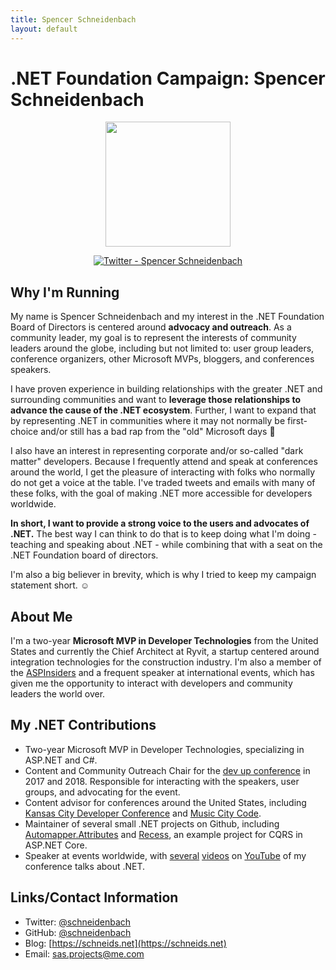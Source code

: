 ```yaml
---
title: Spencer Schneidenbach
layout: default
---
```


# .NET Foundation Campaign: Spencer Schneidenbach

<div align="center">
  <img src="https://avatars1.githubusercontent.com/u/3771777?s=200&v=4" width="200" />
  <p>
    <a href="https://twitter.com/schneidenbach"><img src="https://img.shields.io/badge/twitter-@schneidenbach-55acee.svg?style=for-the-badge&logo=twitter" alt="Twitter - Spencer Schneidenbach"></a>  
  </p>
</div>

## Why I'm Running
My name is Spencer Schneidenbach and my interest in the .NET Foundation Board of Directors is centered around **advocacy and outreach**. As a community leader, my goal is to represent the interests of community leaders around the globe, including but not limited to: user group leaders, conference organizers, other Microsoft MVPs, bloggers, and conferences speakers.

I have proven experience in building relationships with the greater .NET and surrounding communities and want to **leverage those relationships to advance the cause of the .NET ecosystem**. Further, I want to expand that by representing .NET in communities where it may not normally be first-choice and/or still has a bad rap from the "old" Microsoft days 🙂

I also have an interest in representing corporate and/or so-called "dark matter" developers. Because I frequently attend and speak at conferences around the world, I get the pleasure of interacting with folks who normally do not get a voice at the table. I've traded tweets and emails with many of these folks, with the goal of making .NET more accessible for developers worldwide.

**In short, I want to provide a strong voice to the users and advocates of .NET.** The best way I can think to do that is to keep doing what I'm doing - teaching and speaking about .NET - while combining that with a seat on the .NET Foundation board of directors.

I'm also a big believer in brevity, which is why I tried to keep my campaign statement short. ☺️

## About Me
I'm a two-year **Microsoft MVP in Developer Technologies** from the United States and currently the Chief Architect at Ryvit, a startup centered around integration technologies for the construction industry. I'm also a member of the [ASPInsiders](https://aspinsiders.com) and a frequent speaker at international events, which has given me the opportunity to interact with developers and community leaders the world over.

## My .NET Contributions
* Two-year Microsoft MVP in Developer Technologies, specializing in ASP.NET and C#.
* Content and Community Outreach Chair for the [dev up conference](https://devupconf.org) in 2017 and 2018. Responsible for interacting with the speakers, user groups, and advocating for the event.
* Content advisor for conferences around the United States, including [Kansas City Developer Conference](https://kcdc.info) and [Music City Code](https://musiccitytech.com).
* Maintainer of several small .NET projects on Github, including [Automapper.Attributes](https://github.com/schneidenbach/Automapper.Attributes) and [Recess](https://github.com/schneidenbach/RecessOpinionatedApiInAspNetCore), an example project for CQRS in ASP.NET Core.
* Speaker at events worldwide, with [several](https://www.youtube.com/watch?v=CH9VEeV-zok) [videos](https://www.youtube.com/watch?v=x0yNKU-tz1Y) on [YouTube](https://www.youtube.com/watch?v=1eIoQbVd8fQ) of my conference talks about .NET.

## Links/Contact Information
* Twitter: [@schneidenbach](https://twitter.com/schneidenbach)
* GitHub: [@schneidenbach](https://github.com/schneidenbach)
* Blog: [https://schneids.net](https://schneids.net)
* Email: [sas.projects@me.com](mailto:sas.projects@me.com)
